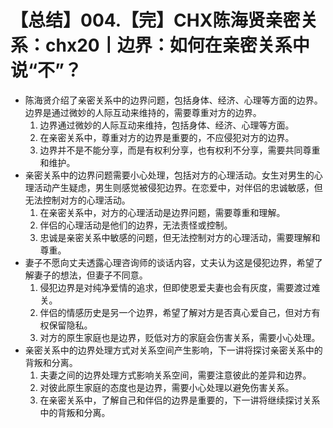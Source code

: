 # 【总结】004.【完】CHX陈海贤亲密关系：chx20丨边界：如何在亲密关系中说“不”？

-   陈海贤介绍了亲密关系中的边界问题，包括身体、经济、心理等方面的边界。边界是通过微妙的人际互动来维持的，需要尊重对方的边界。
    1.  边界通过微妙的人际互动来维持，包括身体、经济、心理等方面。
    2.  在亲密关系中，尊重对方的边界是重要的，不应侵犯对方的边界。
    3.  边界并不是不能分享，而是有权利分享，也有权利不分享，需要共同尊重和维护。
-   亲密关系中的边界问题需要小心处理，包括对方的心理活动。女生对男生的心理活动产生疑虑，男生则感觉被侵犯边界。在恋爱中，对伴侣的忠诚敏感，但无法控制对方的心理活动。
    1.  在亲密关系中，对方的心理活动是边界问题，需要尊重和理解。
    2.  伴侣的心理活动是他们的边界，无法责怪或控制。
    3.  忠诚是亲密关系中敏感的问题，但无法控制对方的心理活动，需要理解和尊重。
-   妻子不愿向丈夫透露心理咨询师的谈话内容，丈夫认为这是侵犯边界，希望了解妻子的想法，但妻子不同意。
    1.  侵犯边界是对纯净爱情的追求，但即使恩爱夫妻也会有灰度，需要渡过难关。
    2.  伴侣的情感历史是另一个边界，希望了解对方是否真心爱自己，但对方有权保留隐私。
    3.  对方的原生家庭也是边界，贬低对方的家庭会伤害关系，需要小心处理。
-   亲密关系中的边界处理方式对关系空间产生影响，下一讲将探讨亲密关系中的背叛和分离。
    1.  夫妻之间的边界处理方式影响关系空间，需要注意彼此的差异和边界。
    2.  对彼此原生家庭的态度也是边界，需要小心处理以避免伤害关系。
    3.  在亲密关系中，了解自己和伴侣的边界是重要的，下一讲将继续探讨关系中的背叛和分离。